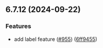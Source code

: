 ## 6.7.12 (2024-09-22)


### Features

* add label feature ([#955](https://github.com/WhiskeySockets/Baileys/issues/955)) ([6ff9455](https://github.com/WhiskeySockets/Baileys/commit/6ff945502d9e78c42a1d05fca79f951e81b946df))